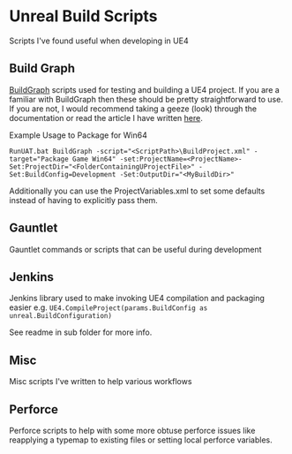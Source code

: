 # Unreal Build Scripts
Scripts I've found useful when developing in UE4



## Build Graph

[BuildGraph](https://docs.unrealengine.com/latest/INT/Programming/Development/BuildGraph/) scripts used for testing and building a UE4 project. If you are a familiar with BuildGraph then these should be pretty straightforward to use. If you are not, I would recommend taking a geeze (look) through the documentation or read the article I have written [here](http://jackknobel.com/How-To/BuildGraph).

Example Usage to Package for Win64

`RunUAT.bat BuildGraph -script="<ScriptPath>\BuildProject.xml" -target="Package Game Win64" -set:ProjectName=<ProjectName>-Set:ProjectDir="<FolderContainingUProjectFile>" -Set:BuildConfig=Development -Set:OutputDir="<MyBuildDir>"`

Additionally you can use the ProjectVariables.xml to set some defaults instead of having to explicitly pass them.

## Gauntlet

Gauntlet commands or scripts that can be useful during development


## Jenkins

Jenkins library used to make invoking UE4 compilation and packaging easier e.g. 
`UE4.CompileProject(params.BuildConfig as unreal.BuildConfiguration)`

See readme in sub folder for more info.

## Misc

Misc scripts I've written to help various workflows

## Perforce

Perforce scripts to help with some more obtuse perforce issues like reapplying a typemap to existing files or setting local perforce variables.
